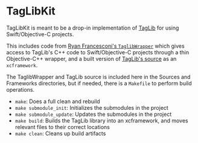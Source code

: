 # TagLibKit

TagLibKit is meant to be a drop-in implementation of [TagLib](https://taglib.org) for using Swift/Objective-C projects.

This includes code from [Ryan Francesconi's `TaglibWrapper`](https://github.com/ryanfrancesconi/TaglibWrapper) which gives access to TagLib's C++ code to Swift/Objective-C projects through a thin Objective-C++ wrapper, and a built version of [TagLib's source](https://github.com/taglib/taglib) as an `xcframework`.

The TaglibWrapper and TagLib source is included here in the Sources and Frameworks directories, but if needed, there is a `Makefile` to perform build operations.

- `make`: Does a full clean and rebuild
- `make submodule_init`: Initializes the submodules in the project
- `make submodule_update`: Updates the submodules in the project
- `make build`: Builds the TagLib library into an xcframework, and moves relevant files to their correct locations
- `make clean`: Cleans up build artifacts
